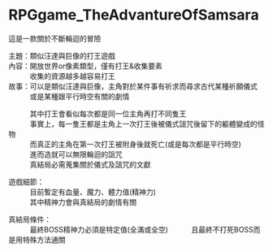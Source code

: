 # RPGgame_TheAdvantureOfSamsara
這是一款關於不斷輪迴的冒險

主題：類似汪達與巨像的打王遊戲   
內容：開放世界or像素類型，僅有打王&收集要素  
　　　收集的資源越多越容易打王  
故事：可以是類似汪達與巨像，主角對於某件事有祈求而尋求古代某種祈願儀式  
　　　或是某種跟平行時空有關的劇情  

　　　其中打王會看似每次都是同一位主角再打不同隻王  
　　　事實上，每一隻王都是主角上一次打王後被儀式詛咒後留下的軀體變成的怪物  
　　　而真正的主角在第一次打王被附身後就死亡(或是每次都是平行時空)  
　　　進而造就可以無限輪迴的詛咒  
　　　真結局必需蒐集關於儀式及詛咒的文獻  

遊戲細節：  
　　　目前暫定有血量、魔力、體力值(精神力)  
　　　其中精神力會與真結局的劇情有關  
   
真結局條件：  
　　　最終BOSS精神力必須是特定值(全滿或全空)
　　　且最終不打死BOSS而是用特殊方法通關
